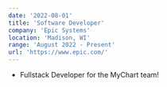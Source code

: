 ```yaml
---
date: '2022-08-01'
title: 'Software Developer'
company: 'Epic Systems'
location: 'Madison, WI'
range: 'August 2022 - Present'
url: 'https://www.epic.com/'
---
```


- Fullstack Developer for the MyChart team!

